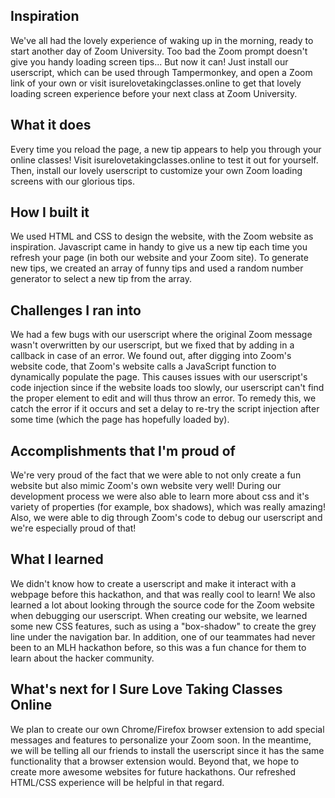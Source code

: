 ## Inspiration
We've all had the lovely experience of waking up in the morning, ready to start another day of Zoom University. Too bad the Zoom prompt doesn't give you handy loading screen tips... But now it can! Just install our userscript, which can be used through Tampermonkey, and open a Zoom link of your own or visit isurelovetakingclasses.online to get that lovely loading screen experience before your next class at Zoom University.


## What it does
Every time you reload the page, a new tip appears to help you through your online classes! Visit isurelovetakingclasses.online to test it out for yourself. Then, install our lovely userscript to customize your own Zoom loading screens with our glorious tips.


## How I built it
We used HTML and CSS to design the website, with the Zoom website as inspiration. Javascript came in handy to give us a new tip each time you refresh your page (in both our website and your Zoom site). To generate new tips, we created an array of funny tips and used a random number generator to select a new tip from the array.


## Challenges I ran into
We had a few bugs with our userscript where the original Zoom message wasn't overwritten by our userscript, but we fixed that by adding in a callback in case of an error. We found out, after digging into Zoom's website code, that Zoom's website calls a JavaScript function to dynamically populate the page. This causes issues with our userscript's code injection since if the website loads too slowly, our userscript can't find the proper element to edit and will thus throw an error. To remedy this, we catch the error if it occurs and set a delay to re-try the script injection after some time (which the page has hopefully loaded by).


## Accomplishments that I'm proud of
We're very proud of the fact that we were able to not only create a fun website but also mimic Zoom's own website very well! During our development process we were also able to learn more about css and it's variety of properties (for example, box shadows), which was really amazing! Also, we were able to dig through Zoom's code to debug our userscript and we're especially proud of that!


## What I learned
We didn't know how to create a userscript and make it interact with a webpage before this hackathon, and that was really cool to learn! We also learned a lot about looking through the source code for the Zoom website when debugging our userscript. When creating our website, we learned some new CSS features, such as using a "box-shadow" to create the grey line under the navigation bar. In addition, one of our teammates had never been to an MLH hackathon before, so this was a fun chance for them to learn about the hacker community.


## What's next for I Sure Love Taking Classes Online
We plan to create our own Chrome/Firefox browser extension to add special messages and features to personalize your Zoom soon. In the meantime, we will be telling all our friends to install the userscript since it has the same functionality that a browser extension would. Beyond that, we hope to create more awesome websites for future hackathons. Our refreshed HTML/CSS experience will be helpful in that regard.
